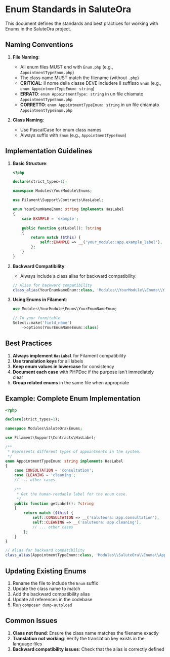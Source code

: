# Enum Standards in SaluteOra

This document defines the standards and best practices for working with Enums in the SaluteOra project.

## Naming Conventions

1. **File Naming**:
   - All enum files MUST end with `Enum.php` (e.g., `AppointmentTypeEnum.php`)
   - The class name MUST match the filename (without `.php`)
   - **CRITICAL**: Il nome della classe DEVE includere il suffisso `Enum` (e.g., `enum AppointmentTypeEnum: string`)
   - **ERRATO**: `enum AppointmentType: string` in un file chiamato `AppointmentTypeEnum.php`
   - **CORRETTO**: `enum AppointmentTypeEnum: string` in un file chiamato `AppointmentTypeEnum.php`

2. **Class Naming**:
   - Use PascalCase for enum class names
   - Always suffix with `Enum` (e.g., `AppointmentTypeEnum`)

## Implementation Guidelines

1. **Basic Structure**:
   ```php
   <?php
   
   declare(strict_types=1);
   
   namespace Modules\YourModule\Enums;
   
   use Filament\Support\Contracts\HasLabel;
   
   enum YourEnumNameEnum: string implements HasLabel
   {
       case EXAMPLE = 'example';
       
       public function getLabel(): ?string
       {
           return match ($this) {
               self::EXAMPLE => __('your_module::app.example_label'),
           };
       }
   }
   ```

2. **Backward Compatibility**:
   - Always include a class alias for backward compatibility:
   ```php
   // Alias for backward compatibility
   class_alias(YourEnumNameEnum::class, 'Modules\\YourModule\\Enums\\YourEnumName');
   ```

3. **Using Enums in Filament**:
   ```php
   use Modules\YourModule\Enums\YourEnumNameEnum;
   
   // In your form/table
   Select::make('field_name')
       ->options(YourEnumNameEnum::class)
   ```

## Best Practices

1. **Always implement `HasLabel`** for Filament compatibility
2. **Use translation keys** for all labels
3. **Keep enum values in lowercase** for consistency
4. **Document each case** with PHPDoc if the purpose isn't immediately clear
5. **Group related enums** in the same file when appropriate

## Example: Complete Enum Implementation

```php
<?php

declare(strict_types=1);

namespace Modules\SaluteOra\Enums;

use Filament\Support\Contracts\HasLabel;

/**
 * Represents different types of appointments in the system.
 */
enum AppointmentTypeEnum: string implements HasLabel
{
    case CONSULTATION = 'consultation';
    case CLEANING = 'cleaning';
    // ... other cases
    
    /**
     * Get the human-readable label for the enum case.
     */
    public function getLabel(): ?string
    {
        return match ($this) {
            self::CONSULTATION => __('saluteora::app.consultation'),
            self::CLEANING => __('saluteora::app.cleaning'),
            // ... other cases
        };
    }
}

// Alias for backward compatibility
class_alias(AppointmentTypeEnum::class, 'Modules\\SaluteOra\\Enums\\AppointmentType');
```

## Updating Existing Enums

1. Rename the file to include the `Enum` suffix
2. Update the class name to match
3. Add the backward compatibility alias
4. Update all references in the codebase
5. Run `composer dump-autoload`

## Common Issues

1. **Class not found**: Ensure the class name matches the filename exactly
2. **Translation not working**: Verify the translation key exists in the language files
3. **Backward compatibility issues**: Check that the alias is correctly defined
